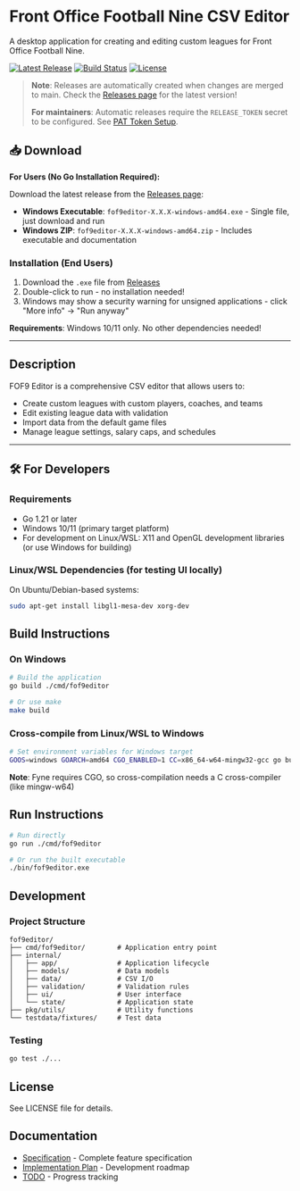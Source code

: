 # Front Office Football Nine CSV Editor

A desktop application for creating and editing custom leagues for Front Office Football Nine.

[![Latest Release](https://img.shields.io/github/v/release/igorilic/fof9editor)](https://github.com/igorilic/fof9editor/releases/latest)
[![Build Status](https://img.shields.io/github/actions/workflow/status/igorilic/fof9editor/build.yml?branch=main)](https://github.com/igorilic/fof9editor/actions)
[![License](https://img.shields.io/github/license/igorilic/fof9editor)](LICENSE)

> **Note**: Releases are automatically created when changes are merged to main. Check the [Releases page](https://github.com/igorilic/fof9editor/releases) for the latest version!
>
> **For maintainers**: Automatic releases require the `RELEASE_TOKEN` secret to be configured. See [PAT Token Setup](.github/PAT_TOKEN_SETUP.md).

## 📥 Download

**For Users (No Go Installation Required):**

Download the latest release from the [Releases page](https://github.com/igorilic/fof9editor/releases):
- **Windows Executable**: `fof9editor-X.X.X-windows-amd64.exe` - Single file, just download and run
- **Windows ZIP**: `fof9editor-X.X.X-windows-amd64.zip` - Includes executable and documentation

### Installation (End Users)
1. Download the `.exe` file from [Releases](https://github.com/igorilic/fof9editor/releases)
2. Double-click to run - no installation needed!
3. Windows may show a security warning for unsigned applications - click "More info" → "Run anyway"

**Requirements**: Windows 10/11 only. No other dependencies needed!

---

## Description

FOF9 Editor is a comprehensive CSV editor that allows users to:
- Create custom leagues with custom players, coaches, and teams
- Edit existing league data with validation
- Import data from the default game files
- Manage league settings, salary caps, and schedules

---

## 🛠️ For Developers

### Requirements

- Go 1.21 or later
- Windows 10/11 (primary target platform)
- For development on Linux/WSL: X11 and OpenGL development libraries (or use Windows for building)

### Linux/WSL Dependencies (for testing UI locally)

On Ubuntu/Debian-based systems:
```bash
sudo apt-get install libgl1-mesa-dev xorg-dev
```

## Build Instructions

### On Windows
```bash
# Build the application
go build ./cmd/fof9editor

# Or use make
make build
```

### Cross-compile from Linux/WSL to Windows
```bash
# Set environment variables for Windows target
GOOS=windows GOARCH=amd64 CGO_ENABLED=1 CC=x86_64-w64-mingw32-gcc go build -o fof9editor.exe ./cmd/fof9editor
```

**Note**: Fyne requires CGO, so cross-compilation needs a C cross-compiler (like mingw-w64)

## Run Instructions

```bash
# Run directly
go run ./cmd/fof9editor

# Or run the built executable
./bin/fof9editor.exe
```

## Development

### Project Structure

```
fof9editor/
├── cmd/fof9editor/        # Application entry point
├── internal/
│   ├── app/               # Application lifecycle
│   ├── models/            # Data models
│   ├── data/              # CSV I/O
│   ├── validation/        # Validation rules
│   ├── ui/                # User interface
│   └── state/             # Application state
├── pkg/utils/             # Utility functions
└── testdata/fixtures/     # Test data
```

### Testing

```bash
go test ./...
```

## License

See LICENSE file for details.

## Documentation

- [Specification](spec.md) - Complete feature specification
- [Implementation Plan](plan.md) - Development roadmap
- [TODO](todo.md) - Progress tracking
